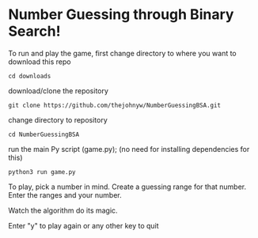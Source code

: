 # Number Guessing through Binary Search!

To run and play the game, first change directory to where you want to download this repo

    cd downloads
    
 download/clone the repository
 
    git clone https://github.com/thejohnyw/NumberGuessingBSA.git
    
 change directory to repository
 
    cd NumberGuessingBSA
   
run the main Py script (game.py); (no need for installing dependencies for this)

    python3 run game.py
    
    
    
To play, pick a number in mind. Create a guessing range for that number. Enter the ranges and your number.

Watch the algorithm do its magic.

Enter "y" to play again or any other key to quit    
